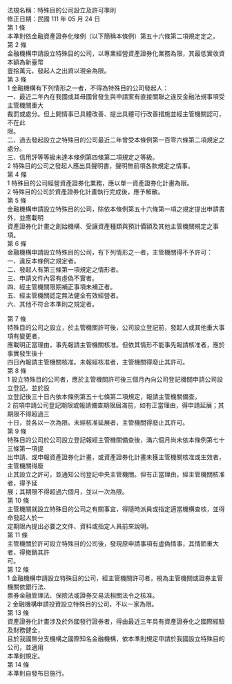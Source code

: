 法規名稱：特殊目的公司設立及許可準則  
修正日期：民國 111 年 05 月 24 日  
第 1 條  
本準則依金融資產證券化條例（以下簡稱本條例）第五十六條第二項規定定之。  
第 2 條  
金融機構申請設立特殊目的公司，以專業經營資產證券化業務為限，其最低實收資本額為新臺幣  
壹拾萬元，發起人之出資以現金為限。  
第 3 條  
1 金融機構有下列情形之一者，不得為特殊目的公司發起人：  
一、最近二年內在我國或其母國曾發生與申請案有直接關聯之違反金融法規事項受主管機關重大  
裁罰或處分。但上開情事已具體改善、提出具體可行改善措施並經主管機關認可，不在此  
限。  
二、過去發起設立之特殊目的公司最近二年曾受本條例第一百零六條第二項規定之處分。  
三、信用評等等級未達本條例第四條第二項規定之等級。  
2 特殊目的公司之發起人應出具聲明書，聲明無前項各款規定之情事。  
第 4 條  
1 特殊目的公司經營資產證券化業務，應以單一資產證券化計畫為限。  
2 特殊目的公司於資產證券化計畫執行完成後，應予解散。  
第 5 條  
金融機構申請設立特殊目的公司，除依本條例第五十六條第一項之規定提出申請書外，並應載明  
資產證券化計畫之創始機構、受讓資產種類與預計價額及其他主管機關規定之事項。  
第 6 條  
金融機構申請設立特殊目的公司，有下列情形之一者，主管機關得不予許可：  
一、違反本條例之規定者。  
二、發起人有第三條第一項規定之情形者。  
三、申請文件內容有虛偽不實者。  
四、經主管機關限期補正事項未補正者。  
五、經主管機關認定無法健全有效經營者。  
六、其他不符合本準則之規定者。  


第 7 條  
特殊目的公司之設立，於主管機關許可後，公司設立登記前，發起人或其他重大事項有變更者，  
應載明正當理由，事先報請主管機關核准。但依其情形不能事先報請核准者，應於事實發生後十  
四日內報請主管機關核准。未報經核准者，主管機關得廢止其許可。  
第 8 條  
1 設立特殊目的公司者，應於主管機關許可後三個月內向公司登記機關申請公司設立登記。並於設  
立登記後三十日內依本條例第五十七條第二項規定，報請主管機關備查。  
2 前項申請公司登記期限或報請備查期限屆滿前，如有正當理由，得申請延展；其期限不得超過三  
十日，並各以一次為限。未經核准延展者，主管機關得廢止其許可。  
第 9 條  
特殊目的公司於公司設立登記報經主管機關備查後，滿六個月尚未依本條例第七十三條第一項提  
出申請、或申報資產證券化計畫，或資產證券化計畫未獲主管機關核准或生效者，主管機關得廢  
止其設立之許可，並通知公司登記中央主管機關。但有正當理由，經主管機關核准者，得予延  
展；其期限不得超過六個月，並以一次為限。  
第 10 條  
主管機關就設立特殊目的公司之有關事宜，得隨時派員或指定適當機構查核，並得命發起人於一  
定期限內提出必要之文件、資料或指定人員前來說明。  
第 11 條  
主管機關於許可設立特殊目的公司後，發現原申請事項有虛偽情事，其情節重大者，得撤銷其許  
可。  
第 12 條  
1 金融機構申請設立特殊目的公司，經主管機關許可者，視為主管機關或證券主管機關依銀行法、  
票券金融管理法、保險法或證券交易法相關法令之核准。  
2 金融機構申請投資設立特殊目的公司，不以一家為限。  
第 13 條  
資產證券化計畫涉及於外國發行證券者，得由最近三年具有資產證券化之國際經驗及財務健全，  
且於我國無分支機構之國際知名金融機構，依本準則規定申請於我國設立特殊目的公司，並適用  
本準則規定。  
第 14 條  
本準則自發布日施行。  


